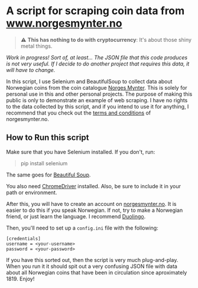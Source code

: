 # A script for scraping coin data from www.norgesmynter.no

> :warning: **This has nothing to do with cryptocurrency**: It's about those shiny metal things.

_Work in progress! Sort of, at least... The JSON file that this code produces is not very useful. If I decide to do another project that requires this data, it will have to change._

In this script, I use Selenium and BeautifulSoup to collect data about Norwegian coins from the coin catalogue [Norges Mynter](https://norgesmynter.no/). This is solely for personal use in this and other personal projects. The purpose of making this public is only to demonstrate an example of web scraping. I have no rights to the data collected by this script, and if you intend to use it for anything, I recommend that you check out the [terms and conditions](https://norgesmynter.no/personvern/) of norgesmynter.no.

## How to Run this script

Make sure that you have Selenium installed. If you don't, run:

> pip install selenium

The same goes for [Beautiful Soup](https://www.crummy.com/software/BeautifulSoup/bs4/doc/).

You also need [ChromeDriver](https://chromedriver.chromium.org/) installed. Also, be sure to include it in your path or environment.

After this, you will have to create an account on [norgesmynter.no](https://norgesmynter.no/). It is easier to do this if you speak Norwegian. If not, try to make a Norwegian friend, or just learn the language. I recommend [Duolingo](https://www.duolingo.com/).

Then, you'll need to set up a `config.ini` file with the following:


```
[credentials]
username = <your-username>
password = <your-password>
```

If you have this sorted out, then the script is very much plug-and-play. When you run it it should spit out a very confusing JSON file with data about all Norwegian coins
that have been in circulation since aproximately 1819. Enjoy!

